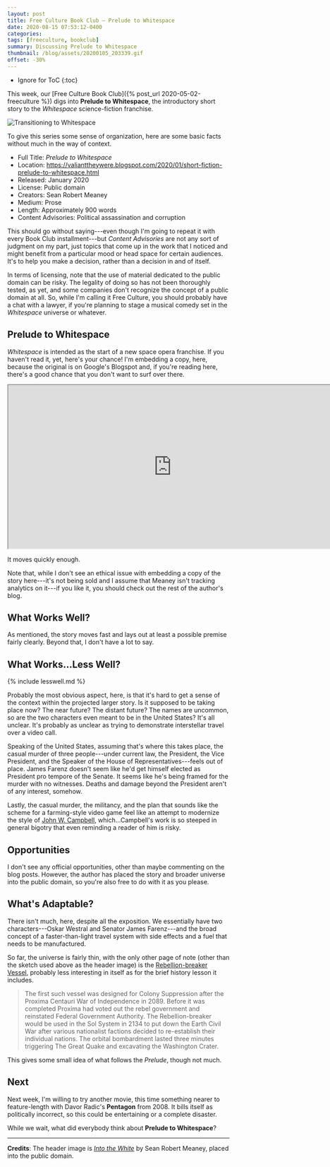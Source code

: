 ```yaml
---
layout: post
title: Free Culture Book Club — Prelude to Whitespace
date: 2020-08-15 07:53:12-0400
categories:
tags: [freeculture, bookclub]
summary: Discussing Prelude to Whitespace
thumbnail: /blog/assets/20200105_203339.gif
offset: -30%
---
```


* Ignore for ToC
{:toc}

This week, our [Free Culture Book Club]({% post_url 2020-05-02-freeculture %}) digs into **Prelude to Whitespace**, the introductory short story to the *Whitespace* science-fiction franchise.

![Transitioning to Whitespace](/blog/assets/20200105_203339.gif "Transitioning to Whitespace")

To give this series some sense of organization, here are some basic facts without much in the way of context.

 * Full Title:  *Prelude to Whitespace*
 * Location:  <https://valianttheywere.blogspot.com/2020/01/short-fiction-prelude-to-whitespace.html>
 * Released:  January 2020
 * License:  Public domain
 * Creators:  Sean Robert Meaney
 * Medium:  Prose
 * Length:  Approximately 900 words
 * Content Advisories:  Political assassination and corruption

This should go without saying---even though I'm going to repeat it with every Book Club installment---but *Content Advisories* are not any sort of judgment on my part, just topics that come up in the work that I noticed and might benefit from a particular mood or head space for certain audiences.  It's to help you make a decision, rather than a decision in and of itself.

In terms of licensing, note that the use of material dedicated to the public domain can be risky.  The legality of doing so has not been thoroughly tested, as yet, and some companies don't recognize the concept of a public domain at all.  So, while I'm calling it Free Culture, you should probably have a chat with a lawyer, if you're planning to stage a musical comedy set in the *Whitespace* universe or whatever.

## Prelude to Whitespace

*Whitespace* is intended as the start of a new space opera franchise.  If you haven't read it, yet, here's your chance!  I'm embedding a copy, here, because the original is on Google's Blogspot and, if you're reading here, there's a good chance that you don't want to surf over there.

<iframe
  src="https://john.colagioia.net/ws/prelude.html#content"
  style="height: 370px; width: 740px;"
>
</iframe>

It moves quickly enough.

Note that, while I don't see an ethical issue with embedding a copy of the story here---it's not being sold and I assume that Meaney isn't tracking analytics on it---if you like it, you should check out the rest of the author's blog.

## What Works Well?

As mentioned, the story moves fast and lays out at least a possible premise fairly clearly.  Beyond that, I don't have a lot to say.

## What Works...Less Well?

{% include lesswell.md %}

Probably the most obvious aspect, here, is that it's hard to get a sense of the context within the projected larger story.  Is it supposed to be taking place now?  The near future?  The distant future?  The names are uncommon, so are the two characters even meant to be in the United States?  It's all unclear.  It's probably as unclear as trying to demonstrate interstellar travel over a video call.

Speaking of the United States, assuming that's where this takes place, the casual murder of three people---under current law, the President, the Vice President, and the Speaker of the House of Representatives---feels out of place.  James Farenz doesn't seem like he'd get himself elected as President pro tempore of the Senate.  It seems like he's being framed for the murder with no witnesses.  Deaths and damage beyond the President aren't of any interest, somehow.

Lastly, the casual murder, the militancy, and the plan that sounds like the scheme for a farming-style video game feel like an attempt to modernize the style of [John W. Campbell](https://en.wikipedia.org/wiki/John_W._Campbell), which...Campbell's work is so steeped in general bigotry that even reminding a reader of him is risky.

## Opportunities

I don't see any official opportunities, other than maybe commenting on the blog posts.  However, the author has placed the story and broader universe into the public domain, so you're also free to do with it as you please.

## What's Adaptable?

There isn't much, here, despite all the exposition.  We essentially have two characters---Oskar Westral and Senator James Farenz---and the broad concept of a faster-than-light travel system with side effects and a fuel that needs to be manufactured.

So far, the universe is fairly thin, with the only other page of note (other than the sketch used above as the header image) is the [Rebellion-breaker Vessel](https://valianttheywere.blogspot.com/2020/01/white-space-rebellion-breaker-class.html), probably less interesting in itself as for the brief history lesson it includes.

 > The first such vessel was designed for Colony Suppression after the Proxima Centauri War of Independence in 2089. Before it was completed Proxima had voted out the rebel government and reinstated Federal Government Authority. The Rebellion-breaker would be used in the Sol System in 2134 to put down the Earth Civil War after various nationalist factions decided to re-establish their individual nations. The orbital bombardment lasted three minutes triggering The Great Quake and excavating the Washington Crater.

This gives some small idea of what follows the *Prelude*, though not much.

## Next

Next week, I'm willing to try another movie, this time something nearer to feature-length with Davor Radic's **Pentagon** from 2008.  It bills itself as politically incorrect, so this could be entertaining or a complete disaster.

While we wait, what did everybody think about **Prelude to Whitespace**?

* * *

**Credits**:  The header image is [*Into the White*](https://valianttheywere.blogspot.com/2020/01/white-space-into-white.html) by Sean Robert Meaney, placed into the public domain.
